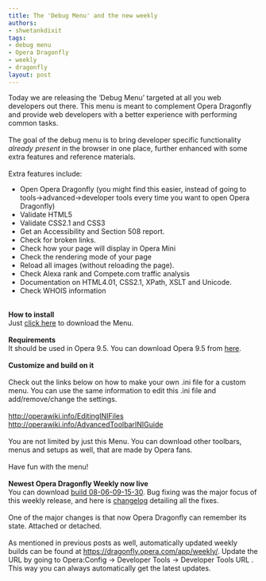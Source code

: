 ```yaml
---
title: The 'Debug Menu' and the new weekly
authors:
- shwetankdixit
tags:
- debug menu
- Opera Dragonfly
- weekly
- dragonfly
layout: post
---
```

Today we are releasing the ‘Debug Menu’ targeted at all you web developers out there. This menu is meant to complement Opera Dragonfly and provide web developers with a better experience with performing common tasks.<br/><br/>The goal of the debug menu is to bring developer specific functionality <i>already present</i> in the browser in one place, further enhanced with some extra features and reference materials.<br/><br/>Extra features include:<br/><ul class="bullets"><li> Open Opera Dragonfly (you might find this easier, instead of going to tools-&gt;advanced-&gt;developer tools every time you want to open Opera Dragonfly)</li><li> Validate HTML5</li><li> Validate CSS2.1 and CSS3</li><li> Get an Accessibility and Section 508 report.</li><li> Check for broken links.</li><li> Check how your page will display in Opera Mini</li><li> Check the rendering mode of your page</li><li> Reload all images (without reloading the page).</li><li> Check Alexa rank and Compete.com traffic analysis</li><li> Documentation on HTML4.01, CSS2.1, XPath, XSLT and Unicode.</li><li> Check WHOIS information</li></ul><br/><strong>How to install</strong><br/>Just <a href="http://people.opera.com/shwetankd/debugmenu/DebugMenu.ini" target="_blank">click here</a> to download the Menu.<br/><br/><strong>Requirements</strong><br/>It should be used in Opera 9.5. You can download Opera 9.5 from <a href="http://www.opera.com/download/" target="_blank">here</a>.<br/><br/><strong>Customize and build on it</strong><br/><br/>Check out the links below on how to make your own .ini file for a custom menu. You can use the same information to edit this .ini file and add/remove/change the settings.<br/><br/><a href="http://operawiki.info/EditingINIFiles" target="_blank">http://operawiki.info/EditingINIFiles</a><br/><a href="http://operawiki.info/AdvancedToolbarINIGuide" target="_blank">http://operawiki.info/AdvancedToolbarINIGuide</a><br/><br/>You are not limited by just this Menu. You can download other toolbars, menus and setups as well, that are made by Opera fans.<br/><br/>Have fun with the menu!<br/><br/><strong>Newest Opera Dragonfly Weekly now live</strong><br/>You can download <a href="http://dragonfly.opera.com/app/weekly/zips/protocol-3/Opera-Dragonfly-08-06-09-15-30.zip" target="_blank">build 08-06-09-15-30</a>. Bug fixing was the major focus of this weekly release, and here is <a href="https://dragonfly.opera.com/app/weekly/zips/protocol-3/changelog-08-06-09-15-30.txt" target="_blank">changelog</a> detailing all the fixes.<br/><br/>One of the major changes is that now Opera Dragonfly can remember its state. Attached or detached.<br/><br/>As mentioned in previous posts as well, automatically updated weekly builds can be found at <a href="https://dragonfly.opera.com/app/weekly/" target="_blank">https://dragonfly.opera.com/app/weekly/</a>. Update the URL by going to Opera:Config -&gt; Developer Tools -&gt; Developer Tools URL . This way you can always automatically get the latest updates.<br/><br/>
